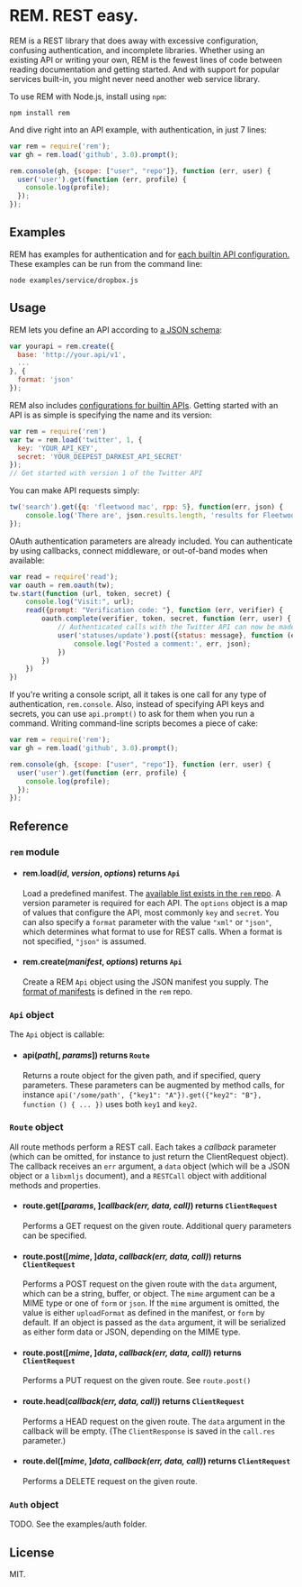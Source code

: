 # REM. REST easy.

REM is a REST library that does away with excessive configuration,
confusing authentication, and incomplete libraries. Whether using an existing
API or writing your own, REM is the fewest lines of code between
reading documentation and getting started. And with support for
popular services built-in, you might never need another web service library.

To use REM with Node.js, install using `npm`:

    npm install rem

And dive right into an API example, with authentication, in just 7 lines:

```javascript
var rem = require('rem');
var gh = rem.load('github', 3.0).prompt();

rem.console(gh, {scope: ["user", "repo"]}, function (err, user) {
  user('user').get(function (err, profile) {
    console.log(profile);
  });
});
```

## Examples

REM has examples for authentication and for [each builtin API configuration.](https://github.com/tcr/rem-js/tree/master/examples) These examples can be run from the command line:

    node examples/service/dropbox.js

## Usage

REM lets you define an API according to [a JSON schema](https://github.com/tcr/rem-schema):

```javascript
var yourapi = rem.create({
  base: 'http://your.api/v1',
  ...
}, {
  format: 'json'
});
```

REM also includes [configurations for builtin APIs](https://github.com/tcr/rem-schema/builtin).
Getting started with an API is as simple is specifying the name and its version:

```javascript
var rem = require('rem')
var tw = rem.load('twitter', 1, {
  key: 'YOUR_API_KEY',
  secret: 'YOUR_DEEPEST_DARKEST_API_SECRET'
});
// Get started with version 1 of the Twitter API
```

You can make API requests simply:

```javascript
tw('search').get({q: 'fleetwood mac', rpp: 5}, function(err, json) {
    console.log('There are', json.results.length, 'results for Fleetwood Mac. #awesome');
});
```

OAuth authentication parameters are already included. You can authenticate by using callbacks,
connect middleware, or out-of-band modes when available:

```javascript
var read = require('read');
var oauth = rem.oauth(tw);
tw.start(function (url, token, secret) {
    console.log("Visit:", url);
    read({prompt: "Verification code: "}, function (err, verifier) {
        oauth.complete(verifier, token, secret, function (err, user) {
            // Authenticated calls with the Twitter API can now be made:
            user('statuses/update').post({status: message}, function (err, json) {
            	console.log('Posted a comment:', err, json);
            })
        })
    })
})
```

If you're writing a console script, all it takes is one call for any type of authentication,
`rem.console`. Also, instead of specifying API keys and secrets, you can use `api.prompt()`
to ask for them when you run a command. Writing command-line scripts becomes a piece of cake:

```javascript
var rem = require('rem');
var gh = rem.load('github', 3.0).prompt();

rem.console(gh, {scope: ["user", "repo"]}, function (err, user) {
  user('user').get(function (err, profile) {
    console.log(profile);
  });
});
```

## Reference

### `rem` module

   * #### rem.load(_id_, _version_, _options_) returns `Api`  
     Load a predefined manifest. The [available list exists in the `rem` repo](https://github.com/timcameronryan/rem). A version parameter is required for each API. The `options` object is a map of values that configure the API, most commonly `key` and `secret`. You can also specify a `format` parameter with the value `"xml"` or `"json"`, which determines what format to use for REST calls. When a format is not specified, `"json"` is assumed.
     
   * #### rem.create(_manifest_, _options_) returns `Api`  
     Create a REM `Api` object using the JSON manifest you supply. The [format of manifests](https://github.com/timcameronryan/rem) is defined in the `rem` repo.

### `Api` object

The `Api` object is callable:

   * #### api(_path_[, _params_]) returns `Route`  
     Returns a route object for the given path, and if specified, query parameters. These parameters can be augmented by method calls, for instance `api('/some/path', {"key1": "A"}).get({"key2": "B"}, function () { ... })` uses both `key1` and `key2`.

### `Route` object

All route methods perform a REST call. Each takes a _callback_ parameter (which can be omitted, for instance to just return the ClientRequest object). The callback receives an `err` argument, a `data` object (which will be a JSON object or a `libxmljs` document), and a `RESTCall` object with additional methods and properties.

   * #### route.get([_params_, ]_callback(err, data, call)_) returns `ClientRequest`  
     Performs a GET request on the given route. Additional query parameters can be specified.

   * #### route.post([_mime_, ]_data_, _callback(err, data, call)_) returns `ClientRequest`  
     Performs a POST request on the given route with the `data` argument, which can be a string, buffer, or object. The `mime` argument can be a MIME type or one of `form` or `json`. If the `mime` argument is omitted, the value is either  `uploadFormat` as defined in the manifest, or `form` by default. If an object is passed as the `data` argument, it will be serialized as either form data or JSON, depending on the MIME type.

   * #### route.post([_mime_, ]_data_, _callback(err, data, call)_) returns `ClientRequest`  
     Performs a PUT request on the given route. See `route.post()`

   * #### route.head(_callback(err, data, call)_) returns `ClientRequest`  
     Performs a HEAD request on the given route. The `data` argument in the callback will be empty. (The `ClientResponse` is saved in the `call.res` parameter.)

   * #### route.del([_mime_, ]_data_, _callback(err, data, call)_) returns `ClientRequest`  
     Performs a DELETE request on the given route.

### `Auth` object

TODO. See the examples/auth folder.

## License

MIT.